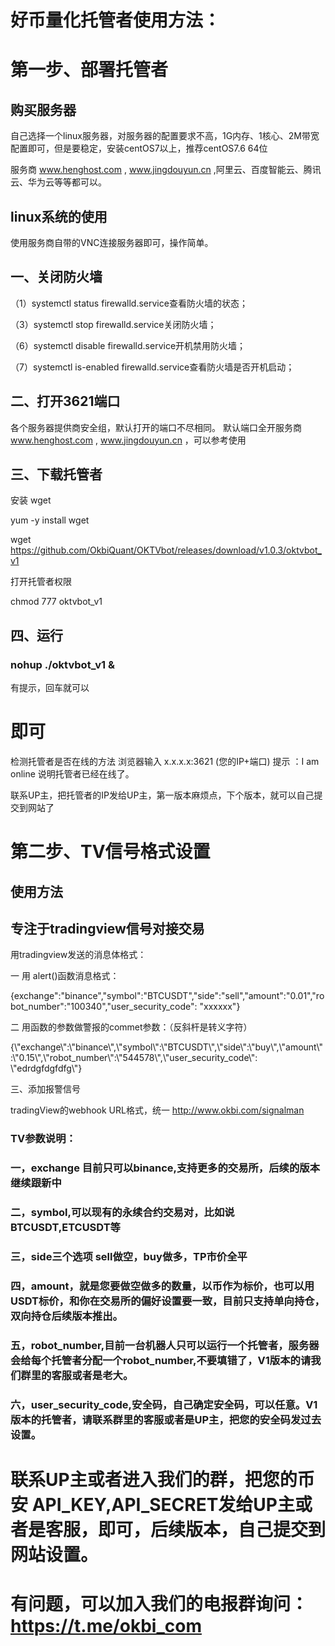 # 好币量化托管者使用方法：

# 第一步、部署托管者

## 购买服务器

自己选择一个linux服务器，对服务器的配置要求不高，1G内存、1核心、2M带宽配置即可，但是要稳定，安装centOS7以上，推荐centOS7.6 64位

服务商 www.henghost.com , www.jingdouyun.cn ,阿里云、百度智能云、腾讯云、华为云等等都可以。

## linux系统的使用

使用服务商自带的VNC连接服务器即可，操作简单。

## 一、关闭防火墙

（1）systemctl  status firewalld.service查看防火墙的状态；

（3）systemctl  stop firewalld.service关闭防火墙；

（6）systemctl  disable firewalld.service开机禁用防火墙；

（7）systemctl  is-enabled firewalld.service查看防火墙是否开机启动；

## 二、打开3621端口

各个服务器提供商安全组，默认打开的端口不尽相同。
默认端口全开服务商 www.henghost.com , www.jingdouyun.cn ，可以参考使用

## 三、下载托管者

安装 wget

yum -y install wget

wget https://github.com/OkbiQuant/OKTVbot/releases/download/v1.0.3/oktvbot_v1


打开托管者权限

chmod 777 oktvbot_v1

## 四、运行 
### nohup ./oktvbot_v1 &

有提示，回车就可以
# 即可

检测托管者是否在线的方法
浏览器输入 x.x.x.x:3621   (您的IP+端口)
提示 ：I am online
说明托管者已经在线了。

联系UP主，把托管者的IP发给UP主，第一版本麻烦点，下个版本，就可以自己提交到网站了

# 第二步、TV信号格式设置

## 使用方法

## 专注于tradingview信号对接交易
用tradingview发送的消息体格式：

一 用 alert()函数消息格式：

{exchange":"binance","symbol":"BTCUSDT","side":"sell","amount":"0.01","robot_number":"100340","user_security_code": "xxxxxx"}

二 用函数的参数做警报的commet参数：（反斜杆是转义字符）

{\\"exchange\\":\\"binance\\",\\"symbol\\":\\"BTCUSDT\\",\\"side\\":\\"buy\\",\\"amount\\":\\"0.15\\",\\"robot_number\\":\\"544578\\",\\"user_security_code\\": \\"edrdgfdgfdfg\\"}

三、添加报警信号

tradingView的webhook URL格式，统一 http://www.okbi.com/signalman

### TV参数说明：
### 一，exchange 目前只可以binance,支持更多的交易所，后续的版本继续跟新中
### 二，symbol,可以现有的永续合约交易对，比如说 BTCUSDT,ETCUSDT等
### 三，side三个选项 sell做空，buy做多，TP市价全平
### 四，amount，就是您要做空做多的数量，以币作为标价，也可以用USDT标价，和你在交易所的偏好设置要一致，目前只支持单向持仓，双向持仓后续版本推出。
### 五，robot_number,目前一台机器人只可以运行一个托管者，服务器会给每个托管者分配一个robot_number,不要填错了，V1版本的请我们群里的客服或者是老大。
### 六，user_security_code,安全码，自己确定安全码，可以任意。V1版本的托管者，请联系群里的客服或者是UP主，把您的安全码发过去设置。

# 联系UP主或者进入我们的群，把您的币安 API_KEY,API_SECRET发给UP主或者是客服，即可，后续版本，自己提交到网站设置。


# 有问题，可以加入我们的电报群询问： https://t.me/okbi_com

